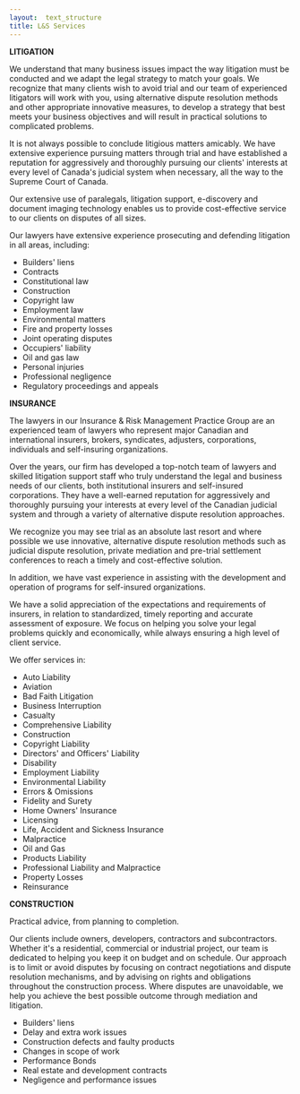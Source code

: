 ```yaml
---
layout:  text_structure
title: L&S Services
---
```

<!-- taken from in class starter file -->

**LITIGATION**

We understand that many business issues impact the way litigation must be conducted and we adapt the legal strategy to match your goals. We recognize that many clients wish to avoid trial and our team of experienced litigators will work with you, using alternative dispute resolution methods and other appropriate innovative measures, to develop a strategy that best meets your business objectives and will result in practical solutions to complicated problems.

It is not always possible to conclude litigious matters amicably. We have extensive experience pursuing matters through trial and have established a reputation for aggressively and thoroughly pursuing our clients' interests at every level of Canada's judicial system when necessary, all the way to the Supreme Court of Canada.

Our extensive use of paralegals, litigation support, e-discovery and document imaging technology enables us to provide cost-effective service to our clients on disputes of all sizes.

Our lawyers have extensive experience prosecuting and defending litigation in all areas, including:
- Builders' liens
- Contracts
- Constitutional law
- Construction
- Copyright law
- Employment law
- Environmental matters
- Fire and property losses
- Joint operating disputes
- Occupiers' liability
- Oil and gas law
- Personal injuries
- Professional negligence
- Regulatory proceedings and appeals


**INSURANCE**

The lawyers in our Insurance & Risk Management Practice Group are an experienced team of lawyers who represent major Canadian and international insurers, brokers, syndicates, adjusters, corporations, individuals and self-insuring organizations.

Over the years, our firm has developed a top-notch team of lawyers and skilled litigation support staff who truly understand the legal and business needs of our clients, both institutional insurers and self-insured corporations. They have a well-earned reputation for aggressively and thoroughly pursuing your interests at every level of the Canadian judicial system and through a variety of alternative dispute resolution approaches.

We recognize you may see trial as an absolute last resort and where possible we use innovative, alternative dispute resolution methods such as judicial dispute resolution, private mediation and pre-trial settlement conferences to reach a timely and cost-effective solution.

In addition, we have vast experience in assisting with the development and operation of programs for self-insured organizations.

We have a solid appreciation of the expectations and requirements of insurers, in relation to standardized, timely reporting and accurate assessment of exposure. We focus on helping you solve your legal problems quickly and economically, while always ensuring a high level of client service. 

We offer services in:
- Auto Liability
- Aviation
- Bad Faith Litigation
- Business Interruption
- Casualty
- Comprehensive Liability
- Construction
- Copyright Liability
- Directors' and Officers' Liability
- Disability
- Employment Liability
- Environmental Liability
- Errors & Omissions
- Fidelity and Surety
- Home Owners' Insurance
- Licensing
- Life, Accident and Sickness Insurance
- Malpractice
- Oil and Gas
- Products Liability
- Professional Liability and Malpractice
- Property Losses
- Reinsurance


**CONSTRUCTION**

Practical advice, from planning to completion.

Our clients include owners, developers, contractors and subcontractors. Whether it's a residential, commercial or industrial project, our team is dedicated to helping you keep it on budget and on schedule. Our approach is to limit or avoid disputes by focusing on contract negotiations and dispute resolution mechanisms, and by advising on rights and obligations throughout the construction process. Where disputes are unavoidable, we help you achieve the best possible outcome through mediation and litigation.

- Builders' liens
- Delay and extra work issues
- Construction defects and faulty products
- Changes in scope of work
- Performance Bonds
- Real estate and development contracts
- Negligence and performance issues